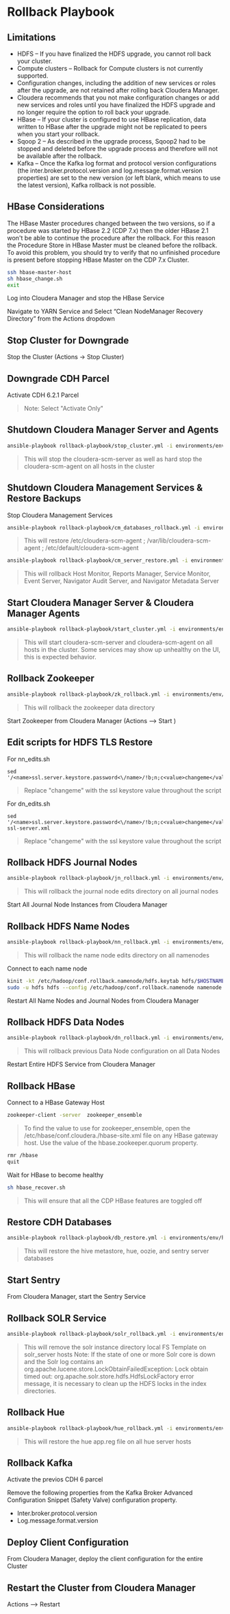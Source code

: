 # Rollback Playbook



## Limitations

- HDFS – If you have finalized the HDFS upgrade, you cannot roll back your cluster.
- Compute clusters – Rollback for Compute clusters is not currently supported.
- Configuration changes, including the addition of new services or roles after the upgrade, are not retained after rolling back Cloudera Manager.
- Cloudera recommends that you not make configuration changes or add new services and roles until you have finalized the HDFS upgrade and no longer require the option to roll back your upgrade.
- HBase – If your cluster is configured to use HBase replication, data written to HBase after the upgrade might not be replicated to peers when you start your rollback.
- Sqoop 2 – As described in the upgrade process, Sqoop2 had to be stopped and deleted before the upgrade process and therefore will not be available after the rollback.
- Kafka – Once the Kafka log format and protocol version configurations (the inter.broker.protocol.version and log.message.format.version properties) are set to the new version (or left blank, which means to use the latest version), Kafka rollback is not possible.


## HBase Considerations
The HBase Master procedures changed between the two versions, so if a procedure was started by HBase 2.2 (CDP 7.x) then the older HBase 2.1 won't be able to continue the procedure after the rollback. For this reason the Procedure Store in HBase Master must be cleaned before the rollback.
To avoid this problem, you should try to verify that no unfinished procedure is present before stopping HBase Master on the CDP 7.x Cluster.
```sh
ssh hbase-master-host
sh hbase_change.sh
exit
```
Log into Cloudera Manager and stop the HBase Service

Navigate to YARN Service and Select “Clean NodeManager Recovery Directory” from the Actions dropdown

## Stop Cluster for Downgrade
Stop the Cluster (Actions → Stop Cluster)

## Downgrade CDH Parcel
Activate CDH 6.2.1 Parcel
> Note: Select "Activate Only"

## Shutdown Cloudera Manager Server and Agents
```sh
ansible-playbook rollback-playbook/stop_cluster.yml -i environments/env/hosts
```
> This will stop the cloudera-scm-server as well as hard stop the cloudera-scm-agent on all hosts in the cluster

## Shutdown Cloudera Management Services & Restore Backups
Stop Cloudera Management Services
```sh
ansible-playbook rollback-playbook/cm_databases_rollback.yml -i environments/env/hosts 
```
> This will restore /etc/cloudera-scm-agent ; /var/lib/cloudera-scm-agent ; /etc/default/cloudera-scm-agent

```sh
ansible-playbook rollback-playbook/cm_server_restore.yml -i environments/env/hosts 
```
> This will rollback Host Monitor, Reports Manager, Service Monitor, Event Server, Navigator Audit Server, and Navigator Metadata Server

## Start Cloudera Manager Server & Cloudera Manager Agents
```sh
ansible-playbook rollback-playbook/start_cluster.yml -i environments/env/hosts 
```
> This will start cloudera-scm-server and cloudera-scm-agent on all hosts in the cluster. Some services may show up unhealthy on the UI, this is expected behavior.

## Rollback Zookeeper
```sh
ansible-playbook rollback-playbook/zk_rollback.yml -i environments/env/hosts 
```
> This will rollback the zookeeper data directory

Start Zookeeper from Cloudera Manager (Actions --> Start )

## Edit scripts for HDFS TLS Restore
For nn_edits.sh
```shell
sed '/<name>ssl.server.keystore.password<\/name>/!b;n;c<value>changeme</value>'
```
> Replace "changeme" with the ssl keystore value throughout the script 

For dn_edits.sh
```shell
sed '/<name>ssl.server.keystore.password<\/name>/!b;n;c<value>changeme</value>' ssl-server.xml
```
> Replace "changeme" with the ssl keystore value throughout the script

## Rollback HDFS Journal Nodes
```sh
ansible-playbook rollback-playbook/jn_rollback.yml -i environments/env/hosts 
```
> This will rollback the journal node edits directory on all journal nodes

Start All Journal Node Instances from Cloudera Manager

## Rollback HDFS Name Nodes
```sh
ansible-playbook rollback-playbook/nn_rollback.yml -i environments/env/hosts 
```
> This will rollback the name node edits directory on all namenodes

Connect to each name node
``` sh
kinit -kt /etc/hadoop/conf.rollback.namenode/hdfs.keytab hdfs/$HOSTNAME
sudo -u hdfs hdfs --config /etc/hadoop/conf.rollback.namenode namenode -rollback 
```
Restart All Name Nodes and Journal Nodes from Cloudera Manager

## Rollback HDFS Data Nodes
```sh
ansible-playbook rollback-playbook/dn_rollback.yml -i environments/env/hosts 
```
> This will rollback previous Data Node configuration on all Data Nodes

Restart Entire HDFS Service from Cloudera Manager

## Rollback HBase
Connect to a HBase Gateway Host
```sh
zookeeper-client -server  zookeeper_ensemble
```
> To find the value to use for zookeeper_ensemble, open the /etc/hbase/conf.cloudera.<HBase service name>/hbase-site.xml file on any HBase gateway host. Use the value of the hbase.zookeeper.quorum property.

```sh
rmr /hbase
quit
```
Wait for HBase to become healthy
```sh
sh hbase_recover.sh
```
> This will ensure that all the CDP HBase features are toggled off

## Restore CDH Databases
```sh
ansible-playbook rollback-playbook/db_restore.yml -i environments/env/hosts 
```
> This will restore the hive metastore, hue, oozie, and sentry server databases

## Start Sentry
From Cloudera Manager, start the Sentry Service

## Rollback SOLR Service
```sh
ansible-playbook rollback-playbook/solr_rollback.yml -i environments/env/hosts 
```
> This will remove the solr instance directory local FS Template on solr_server hosts
> Note: If the state of one or more Solr core is down and the Solr log contains an org.apache.lucene.store.LockObtainFailedException: Lock obtain timed out: org.apache.solr.store.hdfs.HdfsLockFactory error message, it is necessary to clean up the HDFS locks in the index directories.

## Rollback Hue
```sh
ansible-playbook rollback-playbook/hue_rollback.yml -i environments/env/hosts 
```
> This will restore the hue app.reg file on all hue server hosts

## Rollback Kafka
Activate the previos CDH 6 parcel

Remove the following properties from the Kafka Broker Advanced Configuration Snippet (Safety Valve) configuration property.
- Inter.broker.protocol.version
- Log.message.format.version

## Deploy Client Configuration
From Cloudera Manager, deploy the client configuration for the entire Cluster

## Restart the Cluster from Cloudera Manager
Actions -->   Restart
